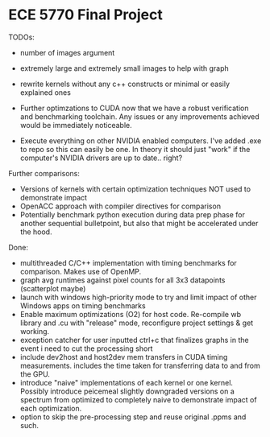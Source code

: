 # ECE 5770 Final Project

TODOs:
- number of images argument 
- extremely large and extremely small images to help with graph 

- rewrite kernels without any c++ constructs or minimal or easily explained ones

- Further optimzations to CUDA now that we have a robust verification and benchmarking toolchain. Any issues or any improvements achieved would be immediately noticeable. 
- Execute everything on other NVIDIA enabled computers. I've added .exe to repo so this can easily be one. In theory it should just "work" if the computer's NVIDIA drivers are up to date.. right?

Further comparisons: 
- Versions of kernels with certain optimization techniques NOT used to demonstrate impact
- OpenACC approach with compiler directives for comparison
- Potentially benchmark python execution during data prep phase for another sequential bulletpoint, but also that might be accelerated under the hood. 


Done:
- multithreaded C/C++ implementation with timing benchmarks for comparison. Makes use of OpenMP. 
- graph avg runtimes against pixel counts for all 3x3 datapoints (scatterplot maybe)
- launch with windows high-priority mode to try and limit impact of other Windows apps on timing benchmarks
- Enable maximum optimizations (O2) for host code. Re-compile wb library and .cu with "release" mode, reconfigure project settings & get working. 
- exception catcher for user inputted ctrl+c that finalizes graphs in the event i need to cut the processing short
- include dev2host and host2dev mem transfers in CUDA timing measurements. includes the time taken for transferring data to and from the GPU. 
- introduce "naive" implementations of each kernel or one kernel. Possibly introduce peicemeal slightly downgraded versions on a spectrum from optimized to completely naive to demonstrate impact of each optimization. 
- option to skip the pre-processing step and reuse original .ppms and such. 